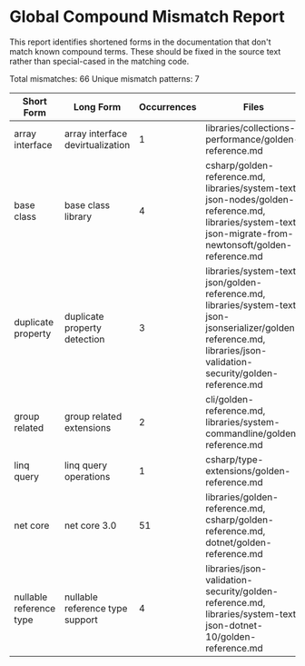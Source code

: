# Global Compound Mismatch Report

This report identifies shortened forms in the documentation that don't match known compound terms.
These should be fixed in the source text rather than special-cased in the matching code.

Total mismatches: 66
Unique mismatch patterns: 7

| Short Form | Long Form | Occurrences | Files |
|------------|-----------|-------------|-------|
| array interface | array interface devirtualization | 1 | libraries/collections-performance/golden-reference.md |
| base class | base class library | 4 | csharp/golden-reference.md, libraries/system-text-json-nodes/golden-reference.md, libraries/system-text-json-migrate-from-newtonsoft/golden-reference.md |
| duplicate property | duplicate property detection | 3 | libraries/system-text-json/golden-reference.md, libraries/system-text-json-jsonserializer/golden-reference.md, libraries/json-validation-security/golden-reference.md |
| group related | group related extensions | 2 | cli/golden-reference.md, libraries/system-commandline/golden-reference.md |
| linq query | linq query operations | 1 | csharp/type-extensions/golden-reference.md |
| net core | net core 3.0 | 51 | libraries/golden-reference.md, csharp/golden-reference.md, dotnet/golden-reference.md |
| nullable reference type | nullable reference type support | 4 | libraries/json-validation-security/golden-reference.md, libraries/system-text-json-dotnet-10/golden-reference.md |
